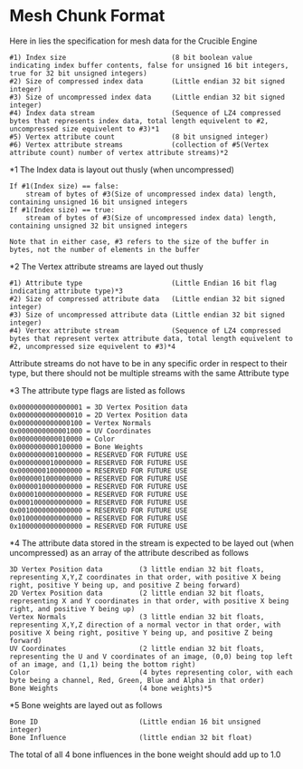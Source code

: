 # Mesh Chunk Format #
Here in lies the specification for mesh data for the Crucible Engine

    #1) Index size                          (8 bit boolean value indicating index buffer contents, false for unsigned 16 bit integers, true for 32 bit unsigned integers)
    #2) Size of compressed index data       (Little endian 32 bit signed integer)
    #3) Size of uncompressed index data     (Little endian 32 bit signed integer)
    #4) Index data stream                   (Sequence of LZ4 compressed bytes that represents index data, total length equivelent to #2, uncompressed size equivelent to #3)*1
    #5) Vertex attribute count              (8 bit unsigned integer)
    #6) Vertex attribute streams            (collection of #5(Vertex attribute count) number of vertex attribute streams)*2

*1 The Index data is layout out thusly (when uncompressed)

    If #1(Index size) == false:
        stream of bytes of #3(Size of uncompressed index data) length, containing unsigned 16 bit unsigned integers
    If #1(Index size) == true:
        stream of bytes of #3(Size of uncompressed index data) length, containing unsigned 32 bit unsigned integers

    Note that in either case, #3 refers to the size of the buffer in bytes, not the number of elements in the buffer

*2 The Vertex attribute streams are layed out thusly

    #1) Attribute type                      (Little Endian 16 bit flag indicating attribute type)*3
    #2) Size of compressed attribute data   (Little endian 32 bit signed integer)
    #3) Size of uncompressed attribute data (Little endian 32 bit signed integer)
    #4) Vertex attribute stream             (Sequence of LZ4 compressed bytes that represent vertex attribute data, total length equivelent to #2, uncompressed size equivelent to #3)*4

Attribute streams do not have to be in any specific order in respect to their type, but there should not be multiple streams with the same Attribute type

*3 The attribute type flags are listed as follows

    0x0000000000000001 = 3D Vertex Position data
    0x0000000000000010 = 2D Vertex Position data
    0x0000000000000100 = Vertex Normals
    0x0000000000001000 = UV Coordinates
    0x0000000000010000 = Color
    0x0000000000100000 = Bone Weights
    0x0000000001000000 = RESERVED FOR FUTURE USE
    0x0000000010000000 = RESERVED FOR FUTURE USE
    0x0000000100000000 = RESERVED FOR FUTURE USE
    0x0000001000000000 = RESERVED FOR FUTURE USE
    0x0000010000000000 = RESERVED FOR FUTURE USE
    0x0000100000000000 = RESERVED FOR FUTURE USE
    0x0001000000000000 = RESERVED FOR FUTURE USE
    0x0010000000000000 = RESERVED FOR FUTURE USE
    0x0100000000000000 = RESERVED FOR FUTURE USE
    0x1000000000000000 = RESERVED FOR FUTURE USE

*4 The attribute data stored in the stream is expected to be layed out (when uncompressed) as an array of the attribute described as follows 

    3D Vertex Position data         (3 little endian 32 bit floats, representing X,Y,Z coordinates in that order, with positive X being right, positive Y being up, and positive Z being forward)
    2D Vertex Position data         (2 little endian 32 bit floats, representing X and Y coordinates in that order, with positive X being right, and positive Y being up)
    Vertex Normals                  (3 little endian 32 bit floats, representing X,Y,Z direction of a normal vector in that order, with positive X being right, positive Y being up, and positive Z being forward)
    UV Coordinates                  (2 little endian 32 bit floats, representing the U and V coordinates of an image, (0,0) being top left of an image, and (1,1) being the bottom right)
    Color                           (4 bytes representing color, with each byte being a channel, Red, Green, Blue and Alpha in that order)
    Bone Weights                    (4 bone weights)*5

*5 Bone weights are layed out as follows

    Bone ID                         (Little endian 16 bit unsigned integer)
    Bone Influence                  (little endian 32 bit float)

The total of all 4 bone influences in the bone weight should add up to 1.0